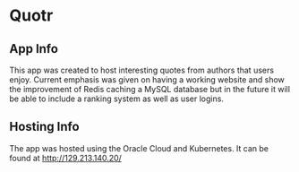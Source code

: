 # Quotr

## App Info
This app was created to host interesting quotes from authors that users enjoy. Current emphasis was given on having a working website and show the improvement of Redis caching a MySQL database but in the future it will be able to include a ranking system as well as user logins.

## Hosting Info

The app was hosted using the Oracle Cloud and Kubernetes. It can be found at http://129.213.140.20/

